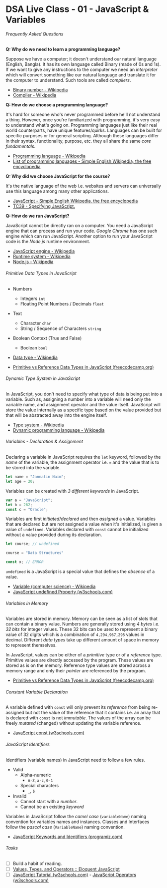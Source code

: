 # DSA Live Class - 01 - JavaScript & Variables

###### Frequently Asked Questions

**Q: Why do we need to learn a programming language?**

Suppose we have a computer; it doesn't understand our natural language (English,
Bangla). It has its own language called Binary (made of 0s and 1s). If we want
to give any instructions to the computer we need an _interpreter_ which will
convert something like our natural language and translate it for the computer to
understand. Such tools are called _compilers_.

-   [Binary number - Wikipedia](https://en.wikipedia.org/wiki/Binary_number)
-   [Compiler - Wikipedia](https://en.wikipedia.org/wiki/Compiler)

**Q: How do we choose a programming language?**

It's hard for someone who's never programmed before he'll not understand a
thing. However, once you're familiarized with programming, it's very easy to
understand what's going on. Programming languages just like their real world
counterparts, have unique features/quirks. Languages can be built for specific
purposes or for general scripting. Although these languages differ in their
syntax, functionality, purpose, etc. they all share the same _core
fundamentals_.

-   [Programming language - Wikipedia](https://en.wikipedia.org/wiki/Programming_language)
-   [List of programming languages - Simple English Wikipedia, the free encyclopedia](https://simple.wikipedia.org/wiki/List_of_programming_languages)

**Q: Why did we choose JavaScript for the course?**

It's the native language of the web i.e. websites and servers can universally
use this language among many other applications.

-   [JavaScript - Simple English Wikipedia, the free encyclopedia](https://simple.wikipedia.org/wiki/JavaScript)
-   [TC39 - Specifying JavaScript.](https://tc39.es/)

**Q: How do we run JavaScript?**

JavaScript cannot be directly ran on a computer. You need a JavaScript engine
that can process and run your code. _Google Chrome_ has one such engine which
can run JavaScript. Another option to run your JavaScript code is the _Node.js_
runtime environment.

-   [JavaScript engine - Wikipedia](https://en.wikipedia.org/wiki/JavaScript_engine)
-   [Runtime system - Wikipedia](https://en.wikipedia.org/wiki/Runtime_system)
-   [Node.js - Wikipedia](https://en.wikipedia.org/wiki/Node.js)

###### Primitive Data Types in JavaScript

-   Numbers
    -   Integers `int`
    -   Floating Point Numbers / Decimals `float`
-   Text
    -   Character `char`
    -   String / Sequence of Characters `string`
-   Boolean Context (True and False)

    -   Boolean `bool`

-   [Data type - Wikipedia](https://en.wikipedia.org/wiki/Data_type)
-   [Primitive vs Reference Data Types in JavaScript (freecodecamp.org)](https://www.freecodecamp.org/news/primitive-vs-reference-data-types-in-javascript/)

###### Dynamic Type System in JavaScript

In JavaScript, you don't need to specify what type of data is being put into a
variable. Such as, assigning a number into a variable will need only the
variable name, and assignment operator and the value itself. JavaScript will
store the value internally as a specific type based on the value provided but
that will be abstracted away into the engine itself.

-   [Type system - Wikipedia](https://en.wikipedia.org/wiki/Type_system)
-   [Dynamic programming language - Wikipedia](https://en.wikipedia.org/wiki/Dynamic_programming_language)

###### Variables - Declaration & Assignment

Declaring a variable in JavaScript requires the `let` keyword, followed by the
_name_ of the variable, the assignment operator i.e. `=` and the value that is
to be stored into the variable.

```javascript
let name = "Jannatin Naim";
let age = 20;
```

Variables can be created with _3 different keywords_ in JavaScript.

```javascript
var a = "JavaScript";
let b = 262;
const c = "Oracle";
```

Variables are first _initiated_/_declared_ and then _assigned_ a value.
Variables that are declared but are not assigned a value when it's initialized,
is given a value of `undefined`. Variables declared with `const` cannot be
initialized without a value provided during its declaration.

```javascript
let course; // undefined

course = "Data Structures"

const x; // ERROR
```

`undefined` is a JavaScript is a special value that defines the _absence_ of a
value.

-   [Variable (computer science) - Wikipedia](<https://en.wikipedia.org/wiki/Variable_(computer_science)>)
-   [JavaScript undefined Property (w3schools.com)](https://www.w3schools.com/jsref/jsref_undefined.asp)

###### Variables in Memory

Variables are stored in memory. Memory can be seen as a list of slots that can
contain a binary value. Numbers are generally stored using _4 bytes_ i.e. _32
bits_ for integer values. These 32 bits can be used to represent a binary value
of 32 digits which is a combination of `4,294,967,295` values in decimal.
Different _data types_ take up different amount of space in memory to represent
themselves.

In JavaScript, values can be either of a _primitive_ type or of a _reference_
type. Primitive values are directly accessed by the program. These values are
stored as is on the memory. Reference type values are stored across a memory
range and only their _pointer_ are referenced by the program.

-   [Primitive vs Reference Data Types in JavaScript (freecodecamp.org)](https://www.freecodecamp.org/news/primitive-vs-reference-data-types-in-javascript/)

###### Constant Variable Declaration

A variable defined with `const` will only prevent its _reference_ from being
re-assigned but not the value of the reference that it contains i.e. an array
that is declared with `const` is not _immutable_. The values of the array can be
freely _mutated_ (changed) without updating the variable reference.

-   [JavaScript const (w3schools.com)](https://www.w3schools.com/JS/js_const.asp)

###### JavaScript Identifiers

Identifiers (variable names) in JavaScript need to follow a few rules.

-   Valid
    -   Alpha-numeric
        -   `A-Z`, `a-z`, `0-1`
    -   Special characters
        -   `_`, `$`
-   Invalid
    -   Cannot start with a _number_.
    -   Cannot be an existing _keyword_

Variables in JavaScript follow the _camel case_ (`variableName`) naming
convention for variables names and instances. Classes and Interfaces follow the
_pascal case_ (`VariableName`) naming convention.

-   [JavaScript Keywords and Identifiers (programiz.com)](https://www.programiz.com/javascript/keywords-identifiers)

###### Tasks

-   [ ] Build a habit of reading.
-   [ ] [Values, Types, and Operators :: Eloquent JavaScript](https://eloquentjavascript.net/01_values.html)
-   [ ] [JavaScript Tutorial (w3schools.com)](https://www.w3schools.com/js/default.asp) - [JavaScript Operators (w3schools.com)](https://www.w3schools.com/js/js_operators.asp)

